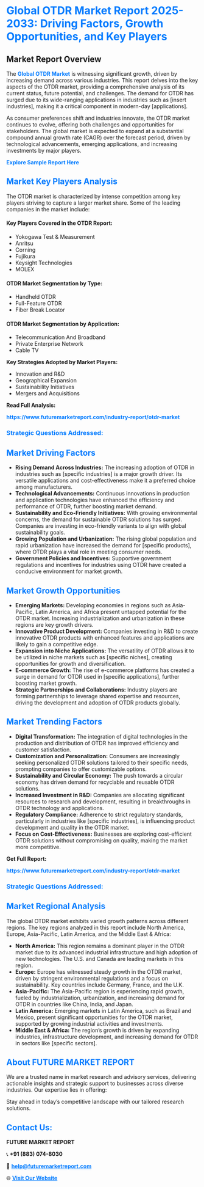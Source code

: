 <h1 style="color: #007BFF;">Global OTDR Market Report 2025-2033: Driving Factors, Growth Opportunities, and Key Players</h1>

<section id="overview">
<h2>Market Report Overview</h2>
<p>The <a href="https://www.futuremarketreport.com/industry-report/otdr-market" style="color: #007BFF; text-decoration: none;"><strong>Global OTDR Market</strong></a> is witnessing significant growth, driven by increasing demand across various industries. This report delves into the key aspects of the OTDR market, providing a comprehensive analysis of its current status, future potential, and challenges. The demand for OTDR has surged due to its wide-ranging applications in industries such as [insert industries], making it a critical component in modern-day [applications].</p>
<p>As consumer preferences shift and industries innovate, the OTDR market continues to evolve, offering both challenges and opportunities for stakeholders. The global market is expected to expand at a substantial compound annual growth rate (CAGR) over the forecast period, driven by technological advancements, emerging applications, and increasing investments by major players.</p>
</section>

<section id="overview">
<p><a href="https://www.futuremarketreport.com/request-sample/reportId=50814" style="color: #007BFF; text-decoration: none;"><strong>Explore Sample Report Here</strong></a></p>
</section>

<section id="key-players">
<h2 style="color: #007BFF;">Market Key Players Analysis</h2>
<p>The OTDR market is characterized by intense competition among key players striving to capture a larger market share. Some of the leading companies in the market include:</p>
<h4>Key Players Covered in the OTDR Report:</h4>
<ul><li>Yokogawa Test &amp; Measurement</li><li>Anritsu</li><li>Corning</li><li>Fujikura</li><li>Keysight Technologies</li><li>MOLEX</li></ul>
<h4>OTDR Market Segmentation by Type:</h4>
<ul><li>Handheld OTDR</li><li>Full-Feature OTDR</li><li>Fiber Break Locator</li></ul>

<h4>OTDR Market Segmentation by Application:</h4>
<ul><li>Telecommunication And Broadband</li><li>Private Enterprise Network</li><li>Cable TV</li></ul>
<p><strong>Key Strategies Adopted by Market Players:</strong></p>
<ul>
<li>Innovation and R&D</li>
<li>Geographical Expansion</li>
<li>Sustainability Initiatives</li>
<li>Mergers and Acquisitions</li>
</ul>
</section>

<section>
<p><strong>Read Full Analysis: </strong></p><a href="https://www.futuremarketreport.com/industry-report/otdr-market" style="color: #007BFF; text-decoration: none;"><strong>https://www.futuremarketreport.com/industry-report/otdr-market</strong></a>
<h3 style="color: #007BFF;">Strategic Questions Addressed:</h3>
</section>

<section id="driving-factors">
<h2 style="color: #007BFF;">Market Driving Factors</h2>
<ul>
<li><strong>Rising Demand Across Industries:</strong> The increasing adoption of OTDR in industries such as [specific industries] is a major growth driver. Its versatile applications and cost-effectiveness make it a preferred choice among manufacturers.</li>
<li><strong>Technological Advancements:</strong> Continuous innovations in production and application technologies have enhanced the efficiency and performance of OTDR, further boosting market demand.</li>
<li><strong>Sustainability and Eco-Friendly Initiatives:</strong> With growing environmental concerns, the demand for sustainable OTDR solutions has surged. Companies are investing in eco-friendly variants to align with global sustainability goals.</li>
<li><strong>Growing Population and Urbanization:</strong> The rising global population and rapid urbanization have increased the demand for [specific products], where OTDR plays a vital role in meeting consumer needs.</li>
<li><strong>Government Policies and Incentives:</strong> Supportive government regulations and incentives for industries using OTDR have created a conducive environment for market growth.</li>
</ul>
</section>

<section id="growth-opportunities">
<h2 style="color: #007BFF;">Market Growth Opportunities</h2>
<ul>
<li><strong>Emerging Markets:</strong> Developing economies in regions such as Asia-Pacific, Latin America, and Africa present untapped potential for the OTDR market. Increasing industrialization and urbanization in these regions are key growth drivers.</li>
<li><strong>Innovative Product Development:</strong> Companies investing in R&D to create innovative OTDR products with enhanced features and applications are likely to gain a competitive edge.</li>
<li><strong>Expansion into Niche Applications:</strong> The versatility of OTDR allows it to be utilized in niche markets such as [specific niches], creating opportunities for growth and diversification.</li>
<li><strong>E-commerce Growth:</strong> The rise of e-commerce platforms has created a surge in demand for OTDR used in [specific applications], further boosting market growth.</li>
<li><strong>Strategic Partnerships and Collaborations:</strong> Industry players are forming partnerships to leverage shared expertise and resources, driving the development and adoption of OTDR products globally.</li>
</ul>
</section>

<section id="trending-factors">
<h2 style="color: #007BFF;">Market Trending Factors</h2>
<ul>
<li><strong>Digital Transformation:</strong> The integration of digital technologies in the production and distribution of OTDR has improved efficiency and customer satisfaction.</li>
<li><strong>Customization and Personalization:</strong> Consumers are increasingly seeking personalized OTDR solutions tailored to their specific needs, prompting companies to offer customizable options.</li>
<li><strong>Sustainability and Circular Economy:</strong> The push towards a circular economy has driven demand for recyclable and reusable OTDR solutions.</li>
<li><strong>Increased Investment in R&D:</strong> Companies are allocating significant resources to research and development, resulting in breakthroughs in OTDR technology and applications.</li>
<li><strong>Regulatory Compliance:</strong> Adherence to strict regulatory standards, particularly in industries like [specific industries], is influencing product development and quality in the OTDR market.</li>
<li><strong>Focus on Cost-Effectiveness:</strong> Businesses are exploring cost-efficient OTDR solutions without compromising on quality, making the market more competitive.</li>
</ul>
</section>

<section>
<p><strong>Get Full Report: </strong></p><a href="https://www.futuremarketreport.com/industry-report/otdr-market" style="color: #007BFF; text-decoration: none;"><strong>https://www.futuremarketreport.com/industry-report/otdr-market</strong></a>
<h3 style="color: #007BFF;">Strategic Questions Addressed:</h3>
</section>


<section id="regional-analysis">
<h2 style="color: #007BFF;">Market Regional Analysis</h2>
<p>The global OTDR market exhibits varied growth patterns across different regions. The key regions analyzed in this report include North America, Europe, Asia-Pacific, Latin America, and the Middle East & Africa:</p>
<ul>
<li><strong>North America:</strong> This region remains a dominant player in the OTDR market due to its advanced industrial infrastructure and high adoption of new technologies. The U.S. and Canada are leading markets in this region.</li>
<li><strong>Europe:</strong> Europe has witnessed steady growth in the OTDR market, driven by stringent environmental regulations and a focus on sustainability. Key countries include Germany, France, and the U.K.</li>
<li><strong>Asia-Pacific:</strong> The Asia-Pacific region is experiencing rapid growth, fueled by industrialization, urbanization, and increasing demand for OTDR in countries like China, India, and Japan.</li>
<li><strong>Latin America:</strong> Emerging markets in Latin America, such as Brazil and Mexico, present significant opportunities for the OTDR market, supported by growing industrial activities and investments.</li>
<li><strong>Middle East & Africa:</strong> The region’s growth is driven by expanding industries, infrastructure development, and increasing demand for OTDR in sectors like [specific sectors].</li>
</ul>
</section>

<footer>
<h2 style="color: #007BFF;">About FUTURE MARKET REPORT</h2>
<p>We are a trusted name in market research and advisory services, delivering actionable insights and strategic support to businesses across diverse industries. Our expertise lies in offering:</p>

<p>Stay ahead in today’s competitive landscape with our tailored research solutions.</p>

<h2 style="color: #007BFF;">Contact Us:</h2>
<p><strong>FUTURE MARKET REPORT</strong></p>
<p>📞 <strong>+91 (883) 074-8030</strong></p>
<p>📧 <strong><a href="mailto:help@futuremarketreport.com" style="color: #007BFF;">help@futuremarketreport.com</a></strong></p>
<p>🌐 <strong><a href="https://www.futuremarketreport.com/" style="color: #007BFF;">Visit Our Website</a></strong></p>
</footer>
